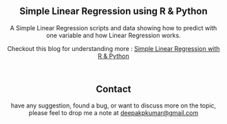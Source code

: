 <html> 
   <body> 
        <article> 
            <header> 
                <h1>Simple Linear Regression using R & Python</h1> 
                <p>A Simple Linear Regression scripts and data showing how to predict with one variable and how Linear Regression works.</p>
                <p>Checkout this blog for understanding more : <a href="http://sqlskillport.blogspot.com/2019/08/simple-linear-regression-with-r-python.html">Simple Linear Regression with R & Python
</a></p>
            </header> 
            <header>
              <h1> Contact </h1>
              <p> have any suggestion, found a bug, or want to discuss more on the topic, please feel to drop me a note at <a href = "mailto:deepakpkumar@gmail.com"> deepakpkumar@gmail.com </a></p>
            </header>
        </article> 
    </body> 
</html>     

<header>

</header>

